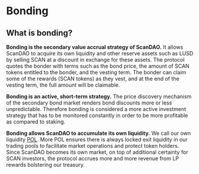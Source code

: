 # Bonding

## What is bonding?

**Bonding is the secondary value accrual strategy of ScanDAO.** It allows ScanDAO
to acquire its own liquidity and other reserve assets such as LUSD by selling SCAN
at a discount in exchange for these assets. The protocol quotes the bonder with
terms such as the bond price, the amount of SCAN tokens entitled to the bonder, and
the vesting term. The bonder can claim some of the rewards (SCAN tokens) as they
vest, and at the end of the vesting term, the full amount will be claimable.

**Bonding is an active, short-term strategy.** The price discovery mechanism of the secondary bond market renders bond discounts more or less unpredictable. Therefore bonding is considered a more active investment strategy that has to be monitored constantly in order to be more profitable as compared to staking.

**Bonding allows ScanDAO to accumulate its own liquidity.** We call our own liquidity [POL](../references/glossary.md#pol). More POL ensures there is always locked exit liquidity in our trading pools to facilitate market operations and protect token holders. Since ScanDAO becomes its own market, on top of additional certainty for SCAN investors, the protocol accrues more and more revenue from LP rewards bolstering our treasury.


